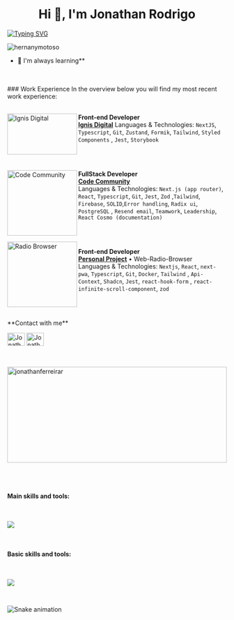 <h1 align="center">Hi 👋, I'm Jonathan Rodrigo</h1>

[![Typing SVG](https://readme-typing-svg.demolab.com/?font=Fira+Code&size=28&pause=1000&center=true&width=1200&lines=Front-end+Developer;Always+learning++new+things++)](https://git.io/typing-svg)


<p align="left"> <img src="https://komarev.com/ghpvc/?username=hernanymotoso&label=Profile%20views&color=0e75b6&style=flat" alt="hernanymotoso" /> </p>

- 🌱 I'm always learning**

<br/>
<br/>
### Work Experience
In the overview below you will find my most recent work experience:
<br/>
<br/>

[<img align="left" height="94px" width="160px" alt="Ignis Digital" src="https://github.com/JonathanFerreirar/jonathanferreirar/assets/107007377/72946fc1-46fc-4fa5-acd1-0235269fc25c"/>](https://ignisdigital.tec.br/)

**Front-end Developer** \
[**Ignis Digital**](https://ignisdigital.tec.br/)
Languages & Technologies: `NextJS`, `Typescript`, `Git`, `Zustand`, `Formik`, `Tailwind`, `Styled Components` , `Jest`, `Storybook`

<br/>
<br/>


[<img align="left" height="150px" width="160px" alt="Code Community" src="https://github.com/user-attachments/assets/0f8503e5-84c4-4c8f-9602-1f1d4aac651d"/>](https://www.codecommunity.com.br/)

**FullStack Developer** \
[**Code Community**](https://www.codecommunity.com.br/)  \
Languages & Technologies: `Next.js (app router)`, `React`, `Typescript`, `Git`, `Jest`, `Zod` ,`Tailwind`, `Firebase`, `SOLID`,`Error handling`, `Radix ui`, `PostgreSQL` ,  `Resend email`, `Teamwork`, `Leadership`, `React Cosmo (documentation)`

<br/>
<br/>

<img align="left" height="150px" width="160px" alt="Radio Browser" src="https://github.com/user-attachments/assets/ae90a48b-02ce-404b-9e51-b84d4332663a" />

**Front-end Developer** \
[**Personal Project**](https://github.com/JonathanFerreirar/browser-radio) • Web-Radio-Browser \
Languages & Technologies: `Nextjs`, `React`, `next-pwa`, `Typescript`, `Git`, `Docker`, `Tailwind` , `Api-Context`,  `Shadcn`, `Jest`, `react-hook-form` , `react-infinite-scroll-component`, `zod`

<br/>
<br/>


<p align="left">
**Contact with me**
  </p>

  
<a href="https://www.linkedin.com/in/jonathan-rodrigo/" target="_blank"><img align="center" src="https://raw.githubusercontent.com/rahuldkjain/github-profile-readme-generator/master/src/images/icons/Social/linked-in-alt.svg" alt="Jonathanferreirar" height="30" width="40" /></a>
<a href="https://www.instagram.com/jovem_front_" target="_blank"><img align="center" src="https://raw.githubusercontent.com/rahuldkjain/github-profile-readme-generator/master/src/images/icons/Social/instagram.svg" alt="Jonathanferreirar" height="30" width="40" /></a>
<br/>
 <br/>
 <div align="left">
  <p>&nbsp;<img height="220em" width="100%" align="center" src="https://github-readme-stats.vercel.app/api?username=jonathanferreirar&show_icons=true&theme=dark&include_all_commits=true&count_private=true" alt="jonathanferreirar" /></p>  

</div>

  

  <br/>
  <br/>
  

 <h4>Main skills and tools: </h4>
<br>
  
  <p align="left">
  <a href="https://skillicons.dev">
    <img src="https://skillicons.dev/icons?i=html,css,js,ts,react,nextjs,jest,tailwind,git,firebase,py,flask,figma,codepen,django,mysql,electron" />
  </a>
</p>
<br/>


<h4>Basic skills and tools:</h4>

<br>
<p align="left">
  <a href="https://skillicons.dev">
    <img src="https://skillicons.dev/icons?i=angular,redux,bootstrap,styledcomponents,sass,heroku" />
  </a>
</p>


  
<br/>
  
<div>
 </div>
 
 ![Snake animation](https://github.com/JonathanFerreirar/JonathanFerreirar/blob/output/github-contribution-grid-snake.svg)
  
  
 


